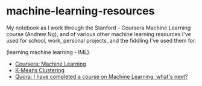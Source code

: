 # machine-learning-resources

My notebook as I work through the Stanford - Coursera Machine Learning course (Andrew Ng), and of various 
other machine learning resources I've used for school, work, personal projects, and the fiddling I've 
used them for.

(learning machine learning - lML).

* [Coursera: Machine Learning](https://www.coursera.org/learn/machine-learning)
* [K-Means Clustering](https://datasciencelab.wordpress.com/2013/12/27/finding-the-k-in-k-means-clustering/)
* [Quora: I have completed a course on Machine Learning, what's next?](https://www.quora.com/I-have-completed-Andrew-Ngs-Coursera-class-on-machine-learning-What-should-I-do-next-What-can-I-do-next)
